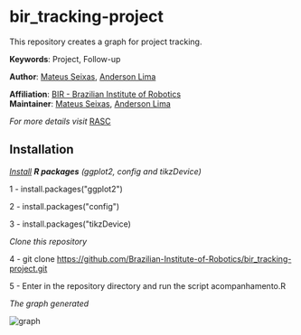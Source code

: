 # bir_tracking-project

This repository creates a graph for project tracking. 

**Keywords**: Project, Follow-up

**Author**: [Mateus Seixas](https://github.com/seixasxbr), [Anderson Lima](https://github.com/aldenpower)

**Affiliation**: [BIR - Brazilian Institute of Robotics](https://github.comBrazilian-Institute-of-Robotics) <br />
**Maintainer**: [Mateus Seixas](https://github.com/seixasxbr), [Anderson Lima](https://github.com/aldenpower)

_For more details visit_ [RASC](https://www.braziliansinrobotics.com/)

## Installation

_[Install](https://datatofish.com/install-package-r/) **R packages** (ggplot2, config and tikzDevice)_

1 - install.packages("ggplot2")

2 - install.packages("config")

3 - install.packages("tikzDevice)

_Clone this repository_

4 - git clone https://github.com/Brazilian-Institute-of-Robotics/bir_tracking-project.git

5 - Enter in the repository directory and run the script acompanhamento.R

_The graph generated_

![graph](./graph.png)
